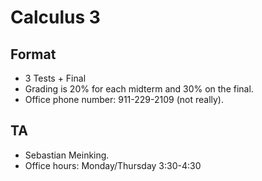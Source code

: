 # Calculus 3

## Format

* 3 Tests + Final
* Grading is 20% for each midterm and 30% on the final.
* Office phone number: 911-229-2109 \(not really\).

## TA

* Sebastian Meinking.
* Office hours: Monday/Thursday 3:30-4:30

